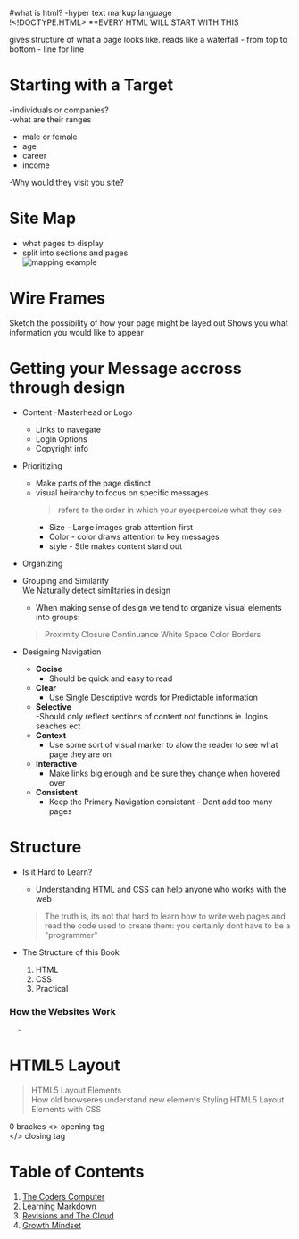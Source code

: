 #what is html?
-hyper text markup language  
!<!DOCTYPE.HTML> **EVERY HTML WILL START WITH THIS  

gives structure of what a page looks like.
reads like a waterfall - from top to bottom - line for line

# Starting with a Target
-individuals or companies?  
-what are their ranges
  - male or female
  - age
  - career
  - income

-Why would they visit you site?

# Site Map  
- what pages to display
- split into sections and pages  
![mapping example](https://www.centralbank.go.ke/wp-content/uploads/2016/06/CBK-Site-Map.png)

# Wire Frames  
Sketch the possibility of how your page might be layed out
Shows you what information you would like to appear

# Getting your Message accross through design  
- Content
  -Masterhead or Logo 
  - Links to navegate
  - Login Options
  - Copyright info  
- Prioritizing
  - Make parts of the page distinct
  - visual heirarchy to focus on specific messages  
    > refers to the order in which your eyesperceive what they see
    - Size - Large images grab attention first
    - Color - color draws attention to key messages
    - style - Stle makes content stand out
- Organizing  

- Grouping and Similarity  
We Naturally detect similtaries in design
  - When making sense of design we tend to organize visual elements into groups:  
  > Proximity
  > Closure
  > Continuance
  > White Space
  > Color
  > Borders

- Designing Navigation
  - **Cocise**  
      - Should be quick and easy to read
  - **Clear**  
      - Use Single Descriptive words for Predictable information
  - **Selective**  
      -Should only reflect sections of content not functions ie. logins seaches ect
  - **Context**  
      - Use some sort of visual marker to alow the reader to see what page they are on
  - **Interactive**  
      - Make links big enough and be sure they change when hovered over
  - **Consistent**
      - Keep the Primary Navigation consistant - Dont add too many pages 

# Structure
  - Is it Hard to Learn?
    - Understanding HTML and CSS can help anyone who works with the web
    > The truth is, its not that hard to learn how to write web pages and read the code used to create them: you certainly dont have to be a "programmer"

  - The Structure of this Book
    1. HTML
    2. CSS
    3. Practical

  ### How the Websites Work
      - 

# HTML5 Layout  
> HTML5 Layout Elements  
> How old browseres understand new elements
> Styling HTML5 Layout Elements with CSS  



0
brackes
<> opening tag  
</> closing tag

# Table of Contents
1. [The Coders Computer](https://github.com/agrazda/reading-notes/blob/main/coderscomputer.md)
2. [Learning Markdown](https://github.com/agrazda/reading-notes/blob/main/learning_markdown)
3. [Revisions and The Cloud](https://github.com/agrazda/reading-notes/blob/main/revisionsandthecloud.md)
4. [Growth Mindset](https://github.com/agrazda/reading-notes/blob/main/growthmindset.md)
